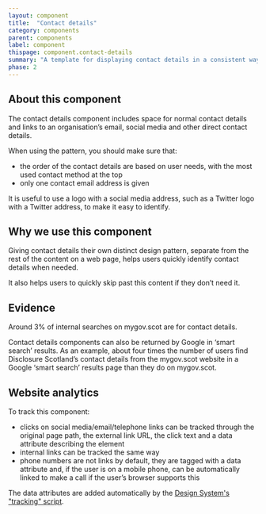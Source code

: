 ```yaml
---
layout: component
title:  "Contact details"
category: components
parent: components
label: component
thispage: component.contact-details
summary: "A template for displaying contact details in a consistent way across different pages."
phase: 2
---
```



## About this component

The contact details component includes space for normal contact details and links to an organisation’s email, social media and other direct contact details.

When using the pattern, you should make sure that:

* the order of the contact details are based on user needs, with the most used contact method at the top
* only one contact email address is given

It is useful to use a logo with a social media address, such as a Twitter logo with a Twitter address, to make it easy to identify.

## Why we use this component

Giving contact details their own distinct design pattern, separate from the rest of the content on a web page, helps users quickly identify contact details when needed.

It also helps users to quickly skip past this content if they don’t need it.

## Evidence

Around 3% of internal searches on mygov.scot are for contact details.

Contact details components can also be returned by Google in ‘smart search’ results. As an example, about four times the number of users find Disclosure Scotland’s contact details from the mygov.scot website in a Google ‘smart search’ results page than they do on mygov.scot.  

## Website analytics

To track this component:

* clicks on social media/email/telephone links can be tracked through the original page path, the external link URL, the click text and a data attribute describing the element
* internal links can be tracked the same way
* phone numbers are not links by default, they are tagged with a data attribute and, if the user is on a mobile phone, can be automatically linked to make a call if the user’s browser supports this  

The data attributes are added automatically by the [Design System's "tracking" script](/get-started/tracking/#contact-details).
